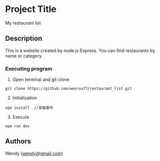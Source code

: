 # Project Title

My restaurant list

## Description

This is a website created by node.js Express. You can find restaurants by name or category.

### Executing program

1. Open terminal and git clone
```
git clone https://github.com/wenrou77/restaurant_list.git
```

2. Initialization
```
npm install  //安裝套件
```

3. Execute
```
npm run dev
```

## Authors

Wendy (wendy@gmail.com)
